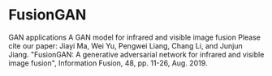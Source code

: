 # FusionGAN
GAN applications
A GAN model for infrared and visible image fusion
Please cite our paper:
Jiayi Ma, Wei Yu, Pengwei Liang, Chang Li, and Junjun Jiang. "FusionGAN: A generative adversarial network for infrared and visible image fusion", Information Fusion, 48, pp. 11-26, Aug. 2019.
